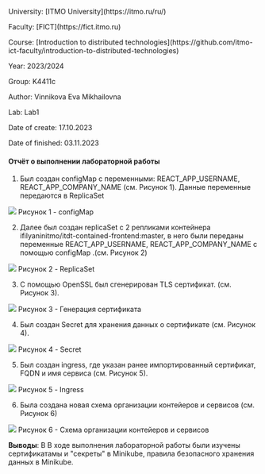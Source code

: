 <p> University: [ITMO University](https://itmo.ru/ru/)
<p> Faculty: [FICT](https://fict.itmo.ru)
<p> Course: [Introduction to distributed technologies](https://github.com/itmo-ict-faculty/introduction-to-distributed-technologies) <p>
<p> Year: 2023/2024
<p> Group: K4411c
<p> Author: Vinnikova Eva Mikhailovna
<p> Lab: Lab1
<p> Date of create: 17.10.2023
<p> Date of finished: 03.11.2023

<h4>Отчёт о выполнении лабораторной работы</h4>

1.  Был создан configMap с переменными: REACT_APP_USERNAME, REACT_APP_COMPANY_NAME (см. Рисунок 1). Данные переменные передаются в ReplicaSet
<image src="https://github.com/2023_2024-introduction_to_distributed_technologies-k4111c-vinnikova_e_m/lab3/img/1.png">
Рисунок 1 - configMap

2.  Далее был создан replicaSet с 2 репликами контейнера ifilyaninitmo/itdt-contained-frontend:master, в него были переданы переменные REACT_APP_USERNAME, REACT_APP_COMPANY_NAME с помощью configMap .(см. Рисунок 2)
<image src="https://github.com/2023_2024-introduction_to_distributed_technologies-k4111c-vinnikova_e_m/lab3/img/2.png">
Рисунок 2 - ReplicaSet

3. С помощью OpenSSL был сгенерирован TLS сертификат. (см. Рисунок 3).
<image src="https://github.com/2023_2024-introduction_to_distributed_technologies-k4111c-vinnikova_e_m/lab3/img/3.png">
Рисунок 3 - Генерация сертификата

4. Был создан Secret для хранения данных о сертификате (см. Рисунок 4).
<image src="https://github.com/2023_2024-introduction_to_distributed_technologies-k4111c-vinnikova_e_m/lab3/img/4.png">
Рисунок 4 - Secret

5. Был создан ingress, где указан ранее импортированный сертификат, FQDN  и имя сервиса (см. Рисунок 5).
<image src="https://github.com/2023_2024-introduction_to_distributed_technologies-k4111c-vinnikova_e_m/lab3/img/5.png">
Рисунок 5 - Ingress

6. Была создана новая схема организации контейеров и сервисов (см. Рисунок 6)
<image src="https://github.com/2023_2024-introduction_to_distributed_technologies-k4111c-vinnikova_e_m/lab3/img/6.png">
Рисунок 6 - Схема организации контейеров и сервисов



**Выводы**: В В ходе выполнения лабораторной работы были изучены сертификатамы и "секреты" в Minikube, правила безопасного хранения данных в Minikube.
